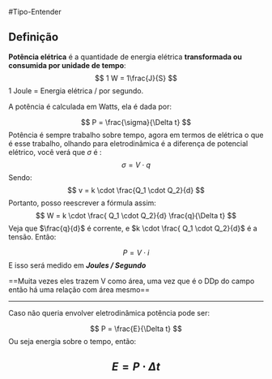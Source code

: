 #Tipo-Entender 

## Definição

**Potência elétrica** é a quantidade de energia elétrica **transformada ou consumida por unidade de tempo**:
$$
1 W = 1\frac{J}{S} 
$$
1 Joule = Energia elétrica / por segundo. 


A potência é calculada em Watts, ela é dada por:

$$
P = \frac{\sigma}{\Delta t} 
$$
Potência é sempre trabalho sobre tempo, agora em termos de elétrica o que é esse trabalho, olhando para eletrodinâmica é a diferença de potencial elétrico, você verá que $\sigma$ é :
$$
\sigma = V \cdot q
$$
Sendo:
$$
v = k \cdot \frac{Q_1 \cdot Q_2}{d}
$$
Portanto, posso reescrever a fórmula assim:
$$
W =  k \cdot \frac{ Q_1 \cdot Q_2}{d} \frac{q}{\Delta t}
$$Veja que $\frac{q}{d}$ é corrente, e  $k \cdot \frac{ Q_1 \cdot Q_2}{d}$ é a tensão. Então:

$$
P = V\cdot i
$$
E isso será medido em ***Joules / Segundo***

==Muita vezes eles trazem V como área, uma vez que é o DDp do campo então há uma relação com área mesmo==

---

Caso não queria envolver eletrodinâmica potência pode ser:

$$
P = \frac{E}{\Delta t} 
$$
Ou seja energia sobre o tempo, então:

$$
E = P \cdot \Delta t
$$
---
